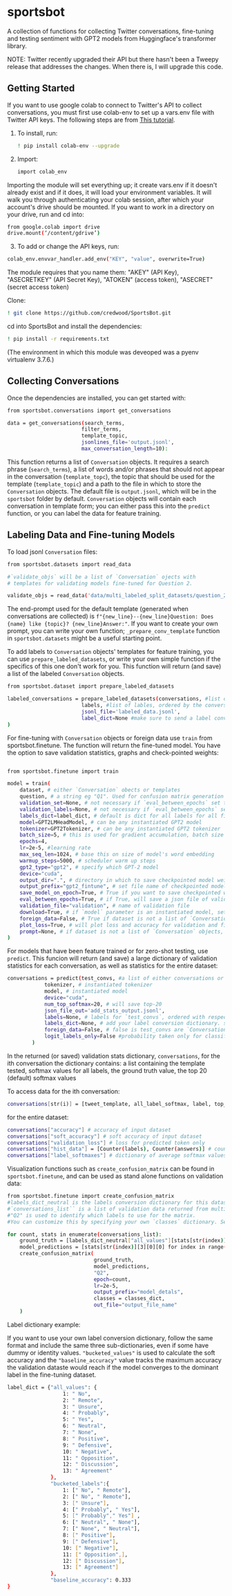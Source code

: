 # sportsbot

A collection of functions for collecting Twitter conversations, fine-tuning and testing sentiment with GPT2 models from Huggingface's transformer library.

NOTE: Twitter recently upgraded their API but there hasn't been a Tweepy release that addresses the changes. When there is, I will upgrade this code.

## Getting Started

If you want to use google colab to connect to Twitter's API to collect conversations, you must first use colab-env to set up a vars.env file with Twitter API keys. The following steps are from [This tutorial](https://colab.research.google.com/github/apolitical/colab-env/blob/master/colab_env_testbed.ipynb#scrollTo=2rz2V-k1BZY9).

1. To install, run:

    ```sh
    ! pip install colab-env --upgrade
    ```

2. Import:

    ```sh
    import colab_env
     ```

Importing the module will set everything up; it create vars.env if it doesn't already exist and if it does, it will load your environment variables. It will walk you through authenticating your colab session, after which your account's drive should be mounted. If you want to work in a directory on your drive, run and cd into:

```sh
from google.colab import drive
drive.mount(‘/content/gdrive’)
```

3. To add or change the API keys, run:

```sh
colab_env.envvar_handler.add_env("KEY", "value", overwrite=True)
```

The module requires that you name them: "AKEY" (API Key), "ASECRETKEY" (API Secret Key), "ATOKEN" (access token), "ASECRET" (secret access token)

Clone:

```sh
! git clone https://github.com/credwood/SportsBot.git
```

cd into SportsBot and install the dependencies:

```sh
! pip install -r requirements.txt
```
(The environment in which this module was deveoped was a pyenv virtualenv 3.7.6.)

## Collecting Conversations

Once the dependencies are installed, you can get started with:

```sh
from sportsbot.conversations import get_conversations

data = get_conversations(search_terms,
                        filter_terms,
                        template_topic,
                        jsonlines_file='output.jsonl',
                        max_conversation_length=10):
```

This function returns a list of `Conversation` objects. It requires a search phrase (`search_terms`), a list of words and/or phrases that should not appear in the conversation (`template_topc`), the topic that should be used for the template (`template_topic`) and a path to the file in which to store the `Conversation` objects. The default file is `output.jsonl`, which will be in the `sportsbot` folder by default. `Conversation` objects will contain each conversation in template form; you can either pass this into the `predict` function, or you can label the data for feature training.

## Labeling Data and Fine-tuning Models

To load jsonl `Conversation` files:

```sh
from sportsbot.datasets import read_data

#`validate_objs` will be a list of `Conversation` ojects with
# templates for validating models fine-tuned for Question 2.

validate_objs = read_data('data/multi_labeled_split_datasets/question_2_validate.jsonl')

```
The end-prompt used for the default template (generated when conversations are collected) is `f"{new_line}--{new_line}Question: Does {name} like {topic}? {new_line}Answer:"`. If you want to create your own prompt, you can write your own function; `_prepare_conv_template` function in `sportsbot.datasets` might be a useful starting point.

To add labels to `Conversation` objects' templates for feature training, you can use `prepare_labeled_datasets`, or write your own simple function if the specifics of this one don't work for you. This function will return (and save) a list of the labeled `Conversation` objects.

```sh
from sportsbot.dataset import prepare_labeled_datasets

labeled_conversations = prepare_labeled_datasets(conversations, #list of conversation objects
                        labels, #list of lables, ordered by the conversations objects list
                        jsonl_file='labeled_data.jsonl',
                        label_dict=None #make sure to send a label conversion dictionary, even if it's just an identity map (see below for label dictionary formatting).
)
```

For fine-tuning with `Conversation` objects or foreign data use `train` from sportsbot.finetune. The function will return the fine-tuned model. You have the option to save validation statistics, graphs and check-pointed weights:

```sh

from sportsbot.finetune import train

model = train(
    dataset, # either `Conversation` obects or templates
    question, # a string eg "Q1". Used for confusion matrix generation but can be easily customized.
    validation_set=None, # not necessary if `eval_between_epochs` set to False
    validation_labels=None, # not necessary if `eval_between_epochs` set to False
    labels_dict=label_dict, # default is dict for all labels for all five questions, but you should make your own (see below)
    model=GPT2LMHeadModel, # can be any instantiated GPT2 model
    tokenizer=GPT2Tokenizer, # can be any instantiated GPT2 tokenizer
    batch_size=5, # this is used for gradient accumulation, batch size is always 1 because of Colab GPU memory limitations
    epochs=4,
    lr=2e-5, #learning rate
    max_seq_len=1024, # base this on size of model's word embedding
    warmup_steps=5000, # scheduler warm up steps
    gpt2_type="gpt2", # specify which GPT-2 model
    device="cuda",
    output_dir=".", # directory in which to save checkpointed model weights
    output_prefix="gpt2_fintune", # set file name of checkpointed model weights
    save_model_on_epoch=True, # True if you want to save checkpointed weights after each epoch
    eval_between_epochs=True, # if True, will save a json file of validation statistics after each epoch
    validation_file="validation", # name of validation file
    download=True, # if `model` parameter is an instantiated model, set to False else pre-trained model weights and tokenizer provided by Huggingface will be downloaded
    foreign_data=False, # True if dataset is not a list of `Conversation` objects
    plot_loss=True, # will plot loss and accuracy for validation and fine-tuning datasets for each epoch, will save the figure as `f"loss_accuracy_graph_{output_prefix}.png"`
    prompt=None, # if dataset is not a list of `Conversation` objects, must provide the prompt used in order to mask label tokens
)

```

For models that have been feature trained or for zero-shot testing, use `predict`. This funcion will return (and save) a large dictionary of validation statistics for each conversation, as well as statistics for the entire dataset:

```sh
conversations = predict(test_convs, #a list of either conversations or templates
            tokenizer, # instantiated tokenizer
            model, # instantiated model
            device="cuda",
            num_top_softmax=20, # will save top-20
            json_file_out='add_stats_output.jsonl',
            labels=None, # labels for `test_convs`, ordered with respect to `test_convs`
            labels_dict=None, # add your label conversion dictionary. see example below.
            foreign_data=False, # false is test_convs are `Conversation` objects
            logit_labels_only=False #probability taken only for classification labels
        )
```

In the returned (or saved) validation stats dictionary, `conversations`, for the ith conversation the dictionary contains: a list containing the template tested, softmax values for all labels, the ground truth value, the top 20 (default) softmax values

To access data for the ith conversation:
```sh
conversations[str(i)] = [tweet_template, all_label_softmax, label, top_softmax]
```
for the entire dataset:

```sh
conversations["accuracy"] # accuracy of input dataset
conversations["soft_accuracy"] # soft accuracy of input dataset
conversations["validation_loss"] # loss for predicted token only
conversations["hist_data"] = [Counter(labels), Counter(answers)] # count of ground truth and predicted values
conversations["label_softmaxes"] # dictionary of average softmax values for each of the class labels. Will probably refactor out.
```

Visualization functions such as `create_confusion_matrix` can be found in `sportsbot.finetune`, and can be used as stand alone functions on validation data:

```sh
from sportsbot.finetune import create_confusion_matrix
#labels_dict_neutral is the labels conversion dictionary for this dataset (see example below)
#`conversations_list`` is a list of validation data returned from multiple runs of `predict`
#"Q2" is used to identify which labels to use for the matrix.
#You can customize this by specifying your own `classes` dictionary. See the source code for how to structure it.

for count, stats in enumerate(conversations_list): 
    ground_truth = [labels_dict_neutral["all_values"][stats[str(index)][2]] for index in range(len(stats)-5)]
    model_predictions = [stats[str(index)][3][0][0] for index in range(len(stats)-5)]
    create_confusion_matrix(
                            ground_truth,
                            model_predictions,
                            "Q2",
                            epoch=count,
                            lr=2e-5,
                            output_prefix="model_detals",
                            classes = classes_dict,
                            out_file="output_file_name"
    )
```

Label dictionary example:

If you want to use your own label conversion dictionary, follow the same format and include the same three sub-dictionaries, even if some have dummy or identity values. `"bucketed_values"` is used to calculate the soft accuracy and the `"baseline_accuracy"` value tracks the maximum accuracy the validation dataste would reach if the model converges to the dominant label in the fine-tuning dataset.

```sh
label_dict = {"all_values": {
                  1: " No",
                  2: " Remote",
                  3: " Unsure",
                  4: " Probably",
                  5: " Yes",
                  6: " Neutral",
                  7: " None",
                  8: " Positive",
                  9: " Defensive",
                  10: " Negative",
                  11: " Opposition",
                  12: " Discussion",
                  13: " Agreement"
              },
              "bucketed_labels":{
                  1: [" No", " Remote"],
                  2: [" No", " Remote"],
                  3: [" Unsure"],
                  4: [" Probably", " Yes"],
                  5: [" Probably"," Yes"] ,
                  6: [" Neutral", " None"],
                  7: [" None", " Neutral"],
                  8: [" Positive"],
                  9: [" Defensive"],
                  10: [" Negative"],
                  11: [" Opposition",],
                  12: [" Discussion"],
                  13: [" Agreement"]    
              },
              "baseline_accuracy": 0.333
}
```
